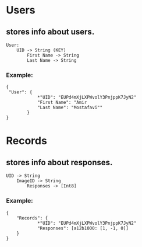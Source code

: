 # Users
## stores info about users. 
    User:
        UID -> String (KEY)
            First Name -> String
            Last Name -> String
        
### Example:
    {
     "User": {
                *"UID": "EUPd4mXjLXPWvolY3PnjppK7JyN2"
                "First Name": "Amir
                "Last Name": "Mostafavi""
            }
    }


# Records
## stores info about responses.
    UID -> String
        ImageID -> String
            Responses -> [Int8]
            
### Example:          
    {
        "Records": {
                *"UID": "EUPd4mXjLXPWvolY3PnjppK7JyN2"
                "Responses": [a12b1000: [1, -1, 0]]
        }
    }
            
            

